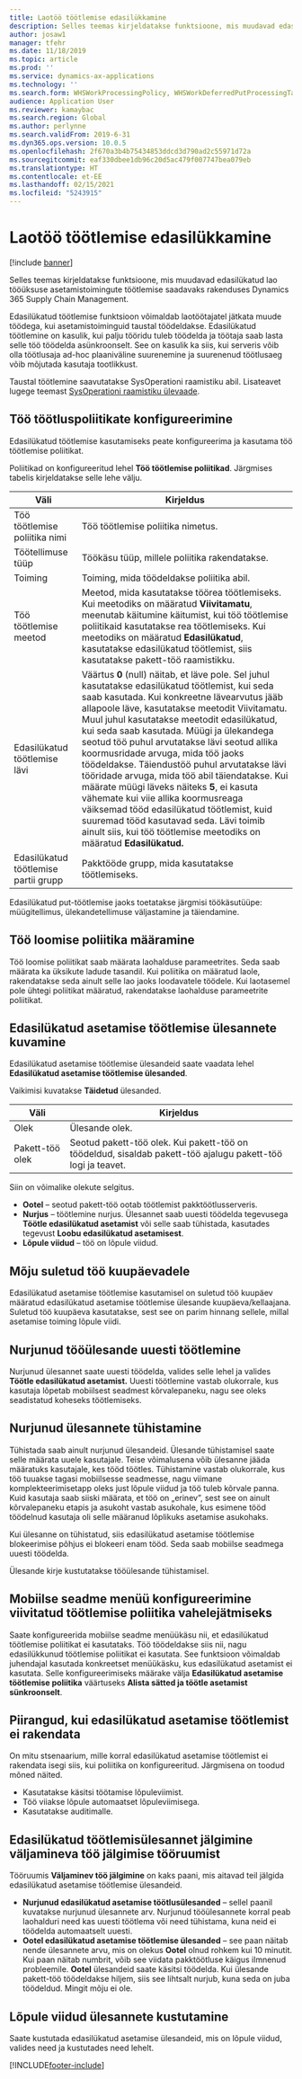 ```yaml
---
title: Laotöö töötlemise edasilükkamine
description: Selles teemas kirjeldatakse funktsioone, mis muudavad edasilükatud lao tööüksuse toimingute töötlemise saadavaks rakenduses  Dynamics 365 Supply Chain Management.
author: josaw1
manager: tfehr
ms.date: 11/18/2019
ms.topic: article
ms.prod: ''
ms.service: dynamics-ax-applications
ms.technology: ''
ms.search.form: WHSWorkProcessingPolicy, WHSWorkDeferredPutProcessingTask
audience: Application User
ms.reviewer: kamaybac
ms.search.region: Global
ms.author: perlynne
ms.search.validFrom: 2019-6-31
ms.dyn365.ops.version: 10.0.5
ms.openlocfilehash: 2f670a3b4b75434853ddcd3d790ad2c55971d72a
ms.sourcegitcommit: eaf330dbee1db96c20d5ac479f007747bea079eb
ms.translationtype: HT
ms.contentlocale: et-EE
ms.lasthandoff: 02/15/2021
ms.locfileid: "5243915"
---
```

# <a name="deferred-processing-of-warehouse-work"></a>Laotöö töötlemise edasilükkamine

[!include [banner](../includes/banner.md)]

Selles teemas kirjeldatakse funktsioone, mis muudavad edasilükatud lao tööüksuse asetamistoimingute töötlemise saadavaks rakenduses Dynamics 365 Supply Chain Management.

Edasilükatud töötlemise funktsioon võimaldab laotöötajatel jätkata muude töödega, kui asetamistoiminguid taustal töödeldakse. Edasilükatud töötlemine on kasulik, kui palju tööridu tuleb töödelda ja töötaja saab lasta selle töö töödelda asünkroonselt. See on kasulik ka siis, kui serveris võib olla töötlusaja ad-hoc plaaniväline suurenemine ja suurenenud töötlusaeg võib mõjutada kasutaja tootlikkust.

Taustal töötlemine saavutatakse SysOperationi raamistiku abil. Lisateavet lugege teemast [SysOperationi raamistiku ülevaade](https://docs.microsoft.com/dynamicsax-2012/developer/sysoperation-framework-overview).

## <a name="configuring-the-work-processing-policies"></a>Töö töötluspoliitikate konfigureerimine

Edasilükatud töötlemise kasutamiseks peate konfigureerima ja kasutama töö töötlemise poliitikat.

Poliitikad on konfigureeritud lehel **Töö töötlemise poliitikad**. Järgmises tabelis kirjeldatakse selle lehe välju.

| Väli                           | Kirjeldus |
|---------------------------------|-------------|
| Töö töötlemise poliitika nimi     | Töö töötlemise poliitika nimetus. |
| Töötellimuse tüüp                 | Töökäsu tüüp, millele poliitika rakendatakse. |
| Toiming                       | Toiming, mida töödeldakse poliitika abil. |
| Töö töötlemise meetod          | Meetod, mida kasutatakse töörea töötlemiseks. Kui meetodiks on määratud **Viivitamatu**, meenutab käitumine käitumist, kui töö töötlemise poliitikaid kasutatakse rea töötlemiseks. Kui meetodiks on määratud **Edasilükatud**, kasutatakse edasilükatud töötlemist, siis kasutatakse pakett-töö raamistikku. |
| Edasilükatud töötlemise lävi   | Väärtus **0** (null) näitab, et läve pole. Sel juhul kasutatakse edasilükatud töötlemist, kui seda saab kasutada. Kui konkreetne lävearvutus jääb allapoole läve, kasutatakse meetodit Viivitamatu. Muul juhul kasutatakse meetodit edasilükatud, kui seda saab kasutada. Müügi ja ülekandega seotud töö puhul arvutatakse lävi seotud allika koormusridade arvuga, mida töö jaoks töödeldakse. Täiendustöö puhul arvutatakse lävi tööridade arvuga, mida töö abil täiendatakse. Kui määrate müügi läveks näiteks **5**, ei kasuta vähemate kui viie allika koormusreaga väiksemad tööd edasilükatud töötlemist, kuid suuremad tööd kasutavad seda. Lävi toimib ainult siis, kui töö töötlemise meetodiks on määratud **Edasilükatud.** |
| Edasilükatud töötlemise partii grupp |Pakktööde grupp, mida kasutatakse töötlemiseks. |

Edasilükatud put-töötlemise jaoks toetatakse järgmisi töökäsutüüpe: müügitellimus, ülekandetellimuse väljastamine ja täiendamine.

## <a name="assigning-the-work-creation-policy"></a>Töö loomise poliitika määramine

Töö loomise poliitikat saab määrata laohalduse parameetrites. Seda saab määrata ka üksikute ladude tasandil. Kui poliitika on määratud laole, rakendatakse seda ainult selle lao jaoks loodavatele töödele. Kui laotasemel pole ühtegi poliitikat määratud, rakendatakse laohalduse parameetrite poliitikat.

## <a name="viewing-the-deferred-put-processing-tasks"></a>Edasilükatud asetamise töötlemise ülesannete kuvamine

Edasilükatud asetamise töötlemise ülesandeid saate vaadata lehel **Edasilükatud asetamise töötlemise ülesanded**.

Vaikimisi kuvatakse **Täidetud** ülesanded.

| Väli            | Kirjeldus |
|------------------|-------------|
| Olek           | Ülesande olek. |
| Pakett-töö olek | Seotud pakett-töö olek. Kui pakett-töö on töödeldud, sisaldab pakett-töö ajalugu pakett-töö logi ja teavet. |

Siin on võimalike olekute selgitus.

- **Ootel** – seotud pakett-töö ootab töötlemist pakktöötlusserveris.
- **Nurjus** – töötlemine nurjus. Ülesannet saab uuesti töödelda tegevusega  **Töötle edasilükatud asetamist** või selle saab tühistada, kasutades tegevust **Loobu edasilükatud asetamisest**.
- **Lõpule viidud** – töö on lõpule viidud.

## <a name="impact-on-closed-work-dates"></a>Mõju suletud töö kuupäevadele

Edasilükatud asetamise töötlemise kasutamisel on suletud töö kuupäev määratud edasilükatud asetamise töötlemise ülesande kuupäeva/kellaajana. Suletud töö kuupäeva kasutatakse, sest see on parim hinnang sellele, millal asetamise toiming lõpule viidi.

## <a name="reprocessing-a-failed-task"></a>Nurjunud tööülesande uuesti töötlemine

Nurjunud ülesannet saate uuesti töödelda, valides selle lehel ja valides **Töötle edasilükatud asetamist.** Uuesti töötlemine vastab olukorrale, kus kasutaja lõpetab mobiilsest seadmest kõrvalepaneku, nagu see oleks seadistatud koheseks töötlemiseks.

## <a name="canceling-failed-tasks"></a>Nurjunud ülesannete tühistamine

Tühistada saab ainult nurjunud ülesandeid. Ülesande tühistamisel saate selle määrata uuele kasutajale. Teise võimalusena võib ülesanne jääda määratuks kasutajale, kes tööd töötles. Tühistamine vastab olukorrale, kus töö tuuakse tagasi mobiilsesse seadmesse, nagu viimane komplekteerimisetapp oleks just lõpule viidud ja töö tuleb kõrvale panna. Kuid kasutaja saab siiski määrata, et töö on „erinev”, sest see on ainult kõrvalepaneku etapis ja asukoht vastab asukohale, kus esimene tööd töödelnud kasutaja oli selle määranud lõplikuks asetamise asukohaks.

Kui ülesanne on tühistatud, siis edasilükatud asetamise töötlemise blokeerimise põhjus ei blokeeri enam tööd. Seda saab mobiilse seadmega uuesti töödelda.

Ülesande kirje kustutatakse tööülesande tühistamisel.

## <a name="configuring-the-mobile-device-menu-to-skip-the-deferred-processing-policy"></a>Mobiilse seadme menüü konfigureerimine viivitatud töötlemise poliitika vahelejätmiseks

Saate konfigureerida mobiilse seadme menüükäsu nii, et edasilükatud töötlemise poliitikat ei kasutataks. Töö töödeldakse siis nii, nagu edasilükkunud töötlemise poliitikat ei kasutata. See funktsioon võimaldab juhendajal kasutada konkreetset menüükäsku, kus edasilükatud asetamist ei kasutata. Selle konfigureerimiseks määrake välja **Edasilükatud asetamise töötlemise poliitika** väärtuseks **Alista sätted ja töötle asetamist sünkroonselt**. 

## <a name="restrictions-when-the-deferred-put-processing-isnt-applied"></a>Piirangud, kui edasilükatud asetamise töötlemist ei rakendata

On mitu stsenaarium, mille korral edasilükatud asetamise töötlemist ei rakendata isegi siis, kui poliitika on konfigureeritud. Järgmisena on toodud mõned näited.

- Kasutatakse käsitsi töötamise lõpuleviimist.
- Töö viiakse lõpule automaatset lõpuleviimisega.
- Kasutatakse auditimalle.


## <a name="monitoring-the-deferred-processing-tasks-from-the-outbound-work-monitoring-workspace"></a>Edasilükatud töötlemisülesannet jälgimine väljamineva töö jälgimise tööruumist

Tööruumis **Väljaminev töö jälgimine** on kaks paani, mis aitavad teil jälgida edasilükatud asetamise töötlemise ülesandeid.

- **Nurjunud edasilükatud asetamise töötlusülesanded** – sellel paanil kuvatakse nurjunud ülesannete arv. Nurjunud tööülesannete korral peab laohalduri need kas uuesti töötlema või need tühistama, kuna neid ei töödelda automaatselt uuesti.
- **Ootel edasilükatud asetamise töötlemise ülesanded** – see paan näitab nende ülesannete arvu, mis on olekus **Ootel** olnud rohkem kui 10 minutit. Kui paan näitab numbrit, võib see viidata pakktöötluse käigus ilmnenud probleemile. **Ootel** ülesandeid saate käsitsi töödelda. Kui ülesande pakett-töö töödeldakse hiljem, siis see lihtsalt nurjub, kuna seda on juba töödeldud. Mingit mõju ei ole.

## <a name="deleting-completed-tasks"></a>Lõpule viidud ülesannete kustutamine

Saate kustutada edasilükatud asetamise ülesandeid, mis on lõpule viidud, valides need ja kustutades need lehelt.


[!INCLUDE[footer-include](../../includes/footer-banner.md)]